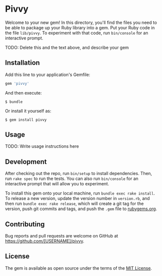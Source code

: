 # Pivvy

Welcome to your new gem! In this directory, you'll find the files you need to be able to package up your Ruby library into a gem. Put your Ruby code in the file `lib/pivvy`. To experiment with that code, run `bin/console` for an interactive prompt.

TODO: Delete this and the text above, and describe your gem

## Installation

Add this line to your application's Gemfile:

```ruby
gem 'pivvy'
```

And then execute:

    $ bundle

Or install it yourself as:

    $ gem install pivvy

## Usage

TODO: Write usage instructions here

## Development

After checking out the repo, run `bin/setup` to install dependencies. Then, run `rake spec` to run the tests. You can also run `bin/console` for an interactive prompt that will allow you to experiment.

To install this gem onto your local machine, run `bundle exec rake install`. To release a new version, update the version number in `version.rb`, and then run `bundle exec rake release`, which will create a git tag for the version, push git commits and tags, and push the `.gem` file to [rubygems.org](https://rubygems.org).

## Contributing

Bug reports and pull requests are welcome on GitHub at https://github.com/[USERNAME]/pivvy.


## License

The gem is available as open source under the terms of the [MIT License](http://opensource.org/licenses/MIT).


